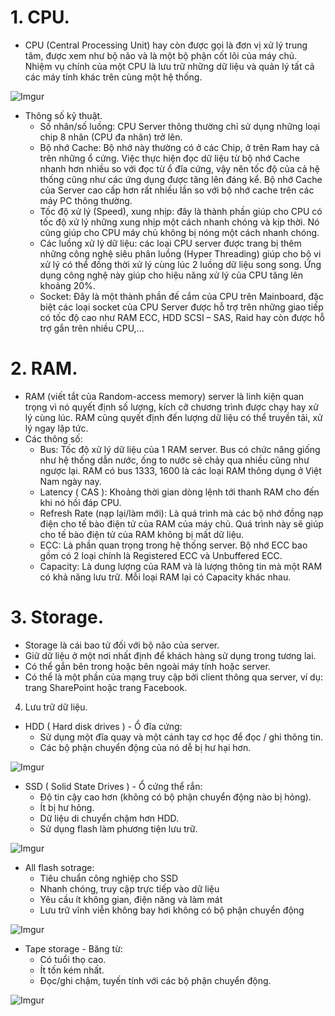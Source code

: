 # 1. CPU.
- CPU (Central Processing Unit) hay còn được gọi là đơn vị xử lý trung tâm, được xem như bộ não và là một bộ phận cốt lõi của máy chủ. Nhiệm vụ chính của một CPU là lưu trữ những dữ liệu và quản lý tất cả các máy tính khác trên cùng một hệ thống.

![Imgur](https://i.imgur.com/eztWSeC.png)

+ Thông số kỹ thuật.
  - Số nhân/số luồng:  CPU Server thông thường chỉ sử dụng những loại chip 8 nhân (CPU đa nhân) trở lên.
  - Bộ nhớ Cache: Bộ nhớ này thường có ở các Chip, ở trên Ram hay cả trên những ổ cứng. Việc thực hiện đọc dữ liệu từ bộ nhớ Cache nhanh hơn nhiều so với đọc từ ổ đĩa cứng, vậy nên tốc độ của cả hệ thống cũng như các ứng dụng được tăng lên đáng kể. Bộ nhớ Cache của Server cao cấp hơn rất nhiều lần so với bộ nhớ cache trên các máy PC thông thường.
  - Tốc độ xử lý (Speed), xung nhịp: đây là thành phần giúp cho CPU có tốc độ xử lý những xung nhịp một cách nhanh chóng và kịp thời. Nó cũng giúp cho CPU máy chủ không bị nóng một cách nhanh chóng.
  - Các luồng xử lý dữ liệu: các loại CPU server được trang bị thêm những công nghệ siêu phân luồng (Hyper Threading) giúp cho bộ vi xử lý có thể đồng thời xử lý cùng lúc 2 luồng dữ liệu song song. Ứng dụng công nghệ này giúp cho hiệu năng xử lý của CPU tăng lên khoảng 20%.
  - Socket: Đây là một thành phần đế cắm của CPU trên Mainboard, đặc biệt các loại socket của CPU Server được hỗ trợ trên những giao tiếp có tốc độ cao như RAM ECC, HDD SCSI – SAS, Raid hay còn được hỗ trợ gắn trên nhiều CPU,...

# 2. RAM.
- RAM (viết tắt của Random-access memory) server là linh kiện quan trọng vì nó quyết định số lượng, kích cỡ chương trình được chạy hay xử lý cùng lúc. RAM cũng quyết định đến lượng dữ liệu có thể truyền tải, xử lý ngay lập tức.
- Các thông số:
	+ Bus: Tốc độ xử lý dữ liệu của 1 RAM server. Bus có chức năng giống như hệ thống dẫn nước, ống to nước sẽ chảy qua nhiều cũng như ngược lại. RAM có bus 1333, 1600 là các loại RAM thông dụng ở Việt Nam ngày nay.
	+ Latency ( CAS ): Khoảng thời gian dòng lệnh tới thanh RAM cho đến khi nó hồi đáp CPU.
	+ Refresh Rate (nạp lại/làm mới): Là quá trình mà các bộ nhớ đồng nạp điện cho tế bào điện tử của RAM của máy chủ. Quá trình này sẽ giúp cho tế bào điện tử của RAM không bị mất dữ liệu.
	+ ECC: Là phần quan trọng trong hệ thống server. Bộ nhớ ECC bao gồm có 2 loại chính là Registered ECC và Unbuffered ECC.
  + Capacity: Là dung lượng của RAM và là lượng thông tin mà một RAM có khả năng lưu trữ. Mỗi loại RAM lại có Capacity khác nhau.

# 3. Storage.
- Storage là cái bao tử đối với bộ não của server.
- Giữ dữ liệu ở một nơi nhất định để khách hàng sử dụng trong tương lai.
- Có thể gắn bên trong hoặc bên ngoài máy tính hoặc server.
- Có thể là một phần của mạng truy cập bởi client thông qua server, ví dụ: trang SharePoint hoặc trang Facebook.

4. Lưu trữ dữ liệu.
+ HDD ( Hard disk drives ) - Ổ đĩa cứng:
   - Sử dụng một đĩa quay và một cánh tay cơ học để đọc / ghi thông tin.
   - Các bộ phận chuyển động của nó dễ bị hư hại hơn.

![Imgur](https://i.imgur.com/p3gKeok.png)   <br/>

+ SSD ( Solid State Drives ) - Ổ cứng thể rắn:
   - Độ tin cậy cao hơn (không có bộ phận chuyển động nào bị hỏng).
   - Ít bị hư hỏng.
   - Dữ liệu di chuyển chậm hơn HDD.
   - Sử dụng flash làm phương tiện lưu trữ.

![Imgur](https://i.imgur.com/Zn74Sen.png)   <br/>

+ All flash sotrage:
   - Tiêu chuẩn công nghiệp cho SSD
   - Nhanh chóng, truy cập trực tiếp vào dữ liệu
   - Yêu cầu ít không gian, điện năng và làm mát
   - Lưu trữ vĩnh viễn không bay hơi không có bộ phận chuyển động

![Imgur](https://i.imgur.com/xZcnGWN.png)   <br/>

+ Tape storage - Băng từ:
   - Có tuổi thọ cao.
   - Ít tốn kém nhất.
   - Đọc/ghi chậm, tuyến tính với các bộ phận chuyển động.

![Imgur](https://i.imgur.com/8ygqHks.png)

